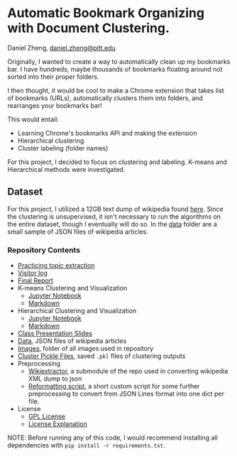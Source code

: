 # Automatic Bookmark Organizing with Document Clustering.
Daniel Zheng, [daniel.zheng@pitt.edu](mailto:daniel.zheng@pitt.edu)

Originally, I wanted to create a way to automatically clean up my bookmarks bar. I have hundreds, maybe thousands of bookmarks floating around not sorted into their proper folders.

I then thought, it would be cool to make a Chrome extension that takes list of bookmarks
(URLs), automatically clusters them into folders, and rearranges your bookmarks bar!

This would entail:
- Learning Chrome's bookmarks API and making the extension
- Hierarchical clustering
- Cluster labeling (folder names)

For this project, I decided to focus on clustering and labeling. K-means and Hierarchical methods were investigated.

## Dataset
For this project, I utilized a 12GB text dump of wikipedia found [here](https://dumps.wikimedia.org/). Since the clustering is unsupervised, it isn't necessary to run the algorithms on the entire dataset, though I eventually will do so. In the [data](data) folder are a small sample of JSON files of wikipedia articles.



### Repository Contents
- [Practicing topic extraction](project_old.ipynb)
- [Visitor log](https://github.com/Data-Science-for-Linguists/Shared-Repo/blob/master/todo10_visitors_log/visitors_log_dan.md)
- [Final Report](final_report.md)
- K-means Clustering and Visualization
  - [Jupyter Notebook](clustering.ipynb)
  - [Markdown](clustering.md)
- Hierarchical Clustering and Visualization
  - [Jupyter Notebook](hierarchical.ipynb)
  - [Markdown](hierarchical.md)
- [Class Presentation Slides](ling1340_slides.pdf)
- [Data](data), JSON files of wikipedia articles
- [Images](img), folder of all images used in repository
- [Cluster Pickle Files](clusters), saved `.pkl` files of clustering outputs
- Preprocessing
  - [Wikiextractor](https://github.com/attardi/wikiextractor/), a submodule of the repo used in converting wikipedia XML dump to json
  - [Reformatting script](reformat.py), a short custom script for some further preprocessing to convert from JSON Lines format into one dict per file.
- License
  - [GPL License](LICENSE.md)
  - [License Explanation](LICENSE_notes.md)


NOTE: Before running any of this code, I would recommend installing all dependencies with `pip install -r requirements.txt`.
